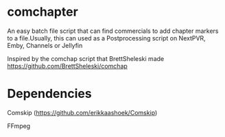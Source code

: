# comchapter
An easy batch file script that can find commercials to add chapter markers to a file.Usually, this can used as a Postprocessing script on NextPVR, Emby, Channels or Jellyfin

Inspired by the comchap script that BrettSheleski made https://github.com/BrettSheleski/comchap

# Dependencies
Comskip (https://github.com/erikkaashoek/Comskip)

FFmpeg

